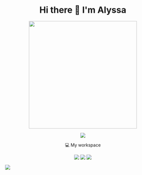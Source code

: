 <h1 align='center'>
  Hi there 👋 I'm Alyssa
</h1>

<p align='center'>
  <a href="https://github.com/anuraghazra/github-readme-stats)](https://github.com/anuraghazra/github-readme-stats)">
    <img src="https://github-readme-stats.vercel.app/api?username=alyssaweiglein&show_icons=true&count_private=true&theme=highcontrast" width="350">
  </a>
</p>

<p align='center'>
  <a href="https://github.com/anuraghazra/github-readme-stats">
    <img src="https://github-readme-stats.vercel.app/api/top-langs/?username=anuraghazra&layout=compact">
  </a>
</p>

<p align='center'>
  💻 My workspace<br/><br/>
  <img src="https://img.shields.io/badge/windows-%230078D6.svg?&style=for-the-badge&logo=windows&logoColor=white" />
  <img src="https://img.shields.io/badge/Intel%20Core_i7_10th-0071C5?style=for-the-badge&logo=intel&logoColor=white" />
  <img src="https://img.shields.io/badge/RAM-16GB-%230071C5.svg?&style=for-the-badge&logoColor=white" />
</p>

![](https://komarev.com/ghpvc/?username=alyssaweiglein&color=yellow)
